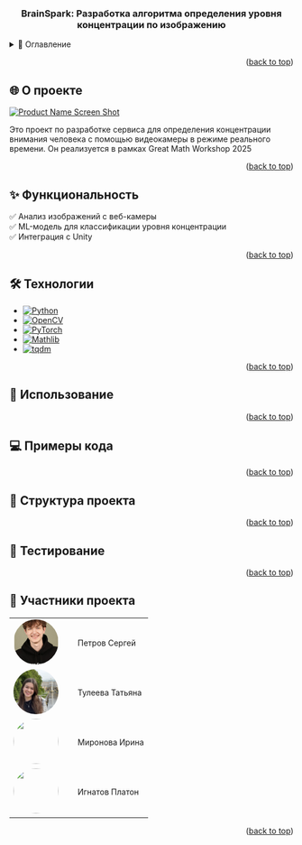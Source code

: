 <a id="readme-top"></a>


<h3 align="center">BrainSpark: Разработка алгоритма определения уровня концентрации по изображению</h3>

  <p align="center">
  </p>
</div>



<!-- TABLE OF CONTENTS -->
<details>
  <summary>📌 Оглавление</summary>
  <ol>
    <li><a href="#-о-проекте">О проекте</a></li>
    <li><a href="#-функциональность">Функциональность</a></li>
    <li><a href="#-технологии">Технологии</a></li>
    <li><a href="#️-использование">Использование</a></li>
    <li><a href="#-примеры-кода">Примеры кода</a></li>
    <li><a href="#-структура-проекта">Структура проекта</a></li>
    <li><a href="#-тестирование">Тестирование</a></li>
    <li><a href="#-контакты">Контакты</a></li>
  </ol>
</details>


<p align="right">(<a href="#readme-top">back to top</a>)</p>

<!-- ABOUT THE PROJECT -->
## 🌐 О проекте

[![Product Name Screen Shot][product-screenshot]](https://example.com)

Это проект по разработке сервиса для определения концентрации внимания человека с помощью видеокамеры в режиме реального времени. Он реализуется в рамках Great Math Workshop 2025

<p align="right">(<a href="#readme-top">back to top</a>)</p>

## ✨ Функциональность
✅ Анализ изображений с веб-камеры  
✅ ML-модель для классификации уровня концентрации  
✅ Интеграция с Unity  

<p align="right">(<a href="#readme-top">back to top</a>)</p>

  
## 🛠 Технологии

* [![Python][Python.js]][Python-url]
* [![OpenCV][OpenCV.js]][OpenCV-url]
* [![PyTorch][PyTorch.js]][PyTorch-url]
* [![Mathlib][Mathlib-badge]][Mathlib-url]
* [![tqdm][tqdm-badge]][tqdm-url]

<p align="right">(<a href="#readme-top">back to top</a>)</p>


## 🚀 Использование

<p align="right">(<a href="#readme-top">back to top</a>)</p>

## 💻 Примеры кода

<p align="right">(<a href="#readme-top">back to top</a>)</p>

## 📂 Структура проекта

<p align="right">(<a href="#readme-top">back to top</a>)</p>

## 🧪 Тестирование

<p align="right">(<a href="#readme-top">back to top</a>)</p>

## 👥 Участники проекта

<table>
  <tr>
    <td width="100"><img src="images\sergey.jpg" style="border-radius: 50%; width: 80px; height: 80px; object-fit: cover;"></td>
    <td>Петров Сергей</td>
  </tr>
  <tr>
    <td><img src="images\tanya.jpg" style="border-radius: 50%; width: 80px; height: 80px; object-fit: cover;"></td>
    <td>Тулеева Татьяна</td>
  </tr>
  <tr>
    <td><img src="images\_ira.jpg.jpg" style="border-radius: 50%; width: 80px; height: 80px; object-fit: cover;"></td>
    <td>Миронова Ирина</td>
  </tr>
  <tr>
    <td><img src="путь_к_фото_игнатова.jpg" style="border-radius: 50%; width: 80px; height: 80px; object-fit: cover;"></td>
    <td>Игнатов Платон</td>
  </tr>
</table>

<p align="right">(<a href="#readme-top">back to top</a>)</p>


<!-- MARKDOWN LINKS & IMAGES -->
<!-- https://www.markdownguide.org/basic-syntax/#reference-style-links -->
[contributors-shield]: https://img.shields.io/github/contributors/github_username/repo_name.svg?style=for-the-badge
[contributors-url]: https://github.com/github_username/repo_name/graphs/contributors
[forks-shield]: https://img.shields.io/github/forks/github_username/repo_name.svg?style=for-the-badge
[forks-url]: https://github.com/github_username/repo_name/network/members
[stars-shield]: https://img.shields.io/github/stars/github_username/repo_name.svg?style=for-the-badge
[stars-url]: https://github.com/github_username/repo_name/stargazers
[issues-shield]: https://img.shields.io/github/issues/github_username/repo_name.svg?style=for-the-badge
[issues-url]: https://github.com/github_username/repo_name/issues
[license-shield]: https://img.shields.io/github/license/github_username/repo_name.svg?style=for-the-badge
[license-url]: https://github.com/github_username/repo_name/blob/master/LICENSE.txt
[linkedin-shield]: https://img.shields.io/badge/-LinkedIn-black.svg?style=for-the-badge&logo=linkedin&colorB=555
[linkedin-url]: https://linkedin.com/in/linkedin_username
[product-screenshot]: images/screenshot.png
[Python.js]: https://img.shields.io/badge/Python-3776AB?style=for-the-badge&logo=python&logoColor=white
[Python-url]:https://www.python.org/
[OpenCV.js]: https://img.shields.io/badge/OpenCV-27338e?style=for-the-badge&logo=OpenCV&logoColor=white
[OpenCV-url]: https://opencv.org
[PyTorch.js]: https://img.shields.io/badge/PyTorch-EE4C2C?style=for-the-badge&logo=pytorch&logoColor=white
[PyTorch-url]: https://pytorch.org
[Mathlib-badge]: https://img.shields.io/badge/Mathlib-0.1+-%230075A8?style=for-the-badge&logo=math&logoColor=white
[Mathlib-url]:https://pypi.org/project/mathlib/
[tqdm-badge]: https://img.shields.io/badge/tqdm-v4.+-blue?style=for-the-badge&logo=progress&logoColor=white
[tqdm-url]: https://tqdm.github.io/
